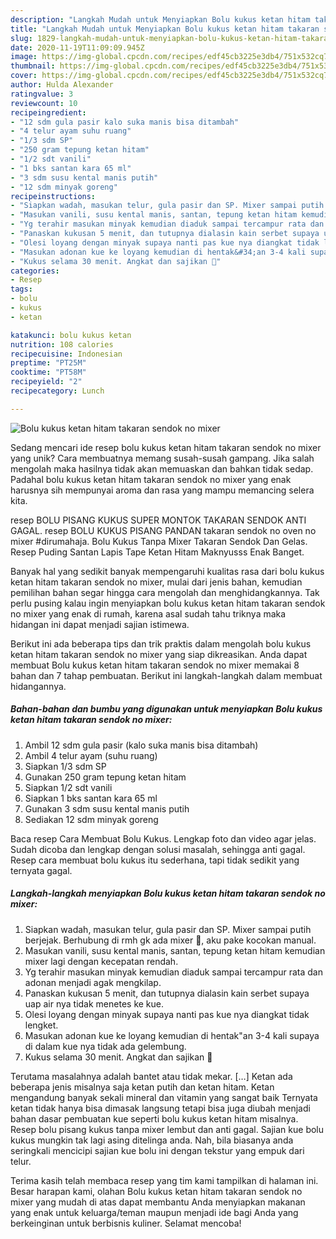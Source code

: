 ```yaml
---
description: "Langkah Mudah untuk Menyiapkan Bolu kukus ketan hitam takaran sendok no mixer, Lezat Sekali"
title: "Langkah Mudah untuk Menyiapkan Bolu kukus ketan hitam takaran sendok no mixer, Lezat Sekali"
slug: 1829-langkah-mudah-untuk-menyiapkan-bolu-kukus-ketan-hitam-takaran-sendok-no-mixer-lezat-sekali
date: 2020-11-19T11:09:09.945Z
image: https://img-global.cpcdn.com/recipes/edf45cb3225e3db4/751x532cq70/bolu-kukus-ketan-hitam-takaran-sendok-no-mixer-foto-resep-utama.jpg
thumbnail: https://img-global.cpcdn.com/recipes/edf45cb3225e3db4/751x532cq70/bolu-kukus-ketan-hitam-takaran-sendok-no-mixer-foto-resep-utama.jpg
cover: https://img-global.cpcdn.com/recipes/edf45cb3225e3db4/751x532cq70/bolu-kukus-ketan-hitam-takaran-sendok-no-mixer-foto-resep-utama.jpg
author: Hulda Alexander
ratingvalue: 3
reviewcount: 10
recipeingredient:
- "12 sdm gula pasir kalo suka manis bisa ditambah"
- "4 telur ayam suhu ruang"
- "1/3 sdm SP"
- "250 gram tepung ketan hitam"
- "1/2 sdt vanili"
- "1 bks santan kara 65 ml"
- "3 sdm susu kental manis putih"
- "12 sdm minyak goreng"
recipeinstructions:
- "Siapkan wadah, masukan telur, gula pasir dan SP. Mixer sampai putih berjejak. Berhubung di rmh gk ada mixer 🤭, aku pake kocokan manual."
- "Masukan vanili, susu kental manis, santan, tepung ketan hitam kemudian mixer lagi dengan kecepatan rendah."
- "Yg terahir masukan minyak kemudian diaduk sampai tercampur rata dan adonan menjadi agak mengkilap."
- "Panaskan kukusan 5 menit, dan tutupnya dialasin kain serbet supaya uap air nya tidak menetes ke kue."
- "Olesi loyang dengan minyak supaya nanti pas kue nya diangkat tidak lengket."
- "Masukan adonan kue ke loyang kemudian di hentak&#34;an 3-4 kali supaya di dalam kue nya tidak ada gelembung."
- "Kukus selama 30 menit. Angkat dan sajikan 🤗"
categories:
- Resep
tags:
- bolu
- kukus
- ketan

katakunci: bolu kukus ketan 
nutrition: 108 calories
recipecuisine: Indonesian
preptime: "PT25M"
cooktime: "PT58M"
recipeyield: "2"
recipecategory: Lunch

---
```



![Bolu kukus ketan hitam takaran sendok no mixer](https://img-global.cpcdn.com/recipes/edf45cb3225e3db4/751x532cq70/bolu-kukus-ketan-hitam-takaran-sendok-no-mixer-foto-resep-utama.jpg)

Sedang mencari ide resep bolu kukus ketan hitam takaran sendok no mixer yang unik? Cara membuatnya memang susah-susah gampang. Jika salah mengolah maka hasilnya tidak akan memuaskan dan bahkan tidak sedap. Padahal bolu kukus ketan hitam takaran sendok no mixer yang enak harusnya sih mempunyai aroma dan rasa yang mampu memancing selera kita.

resep BOLU PISANG KUKUS SUPER MONTOK TAKARAN SENDOK ANTI GAGAL. resep BOLU KUKUS PISANG PANDAN takaran sendok no oven no mixer #dirumahaja. Bolu Kukus Tanpa Mixer Takaran Sendok Dan Gelas. Resep Puding Santan Lapis Tape Ketan Hitam Maknyusss Enak Banget.

Banyak hal yang sedikit banyak mempengaruhi kualitas rasa dari bolu kukus ketan hitam takaran sendok no mixer, mulai dari jenis bahan, kemudian pemilihan bahan segar hingga cara mengolah dan menghidangkannya. Tak perlu pusing kalau ingin menyiapkan bolu kukus ketan hitam takaran sendok no mixer yang enak di rumah, karena asal sudah tahu triknya maka hidangan ini dapat menjadi sajian istimewa.


Berikut ini ada beberapa tips dan trik praktis dalam mengolah bolu kukus ketan hitam takaran sendok no mixer yang siap dikreasikan. Anda dapat membuat Bolu kukus ketan hitam takaran sendok no mixer memakai 8 bahan dan 7 tahap pembuatan. Berikut ini langkah-langkah dalam membuat hidangannya.

<!--inarticleads1-->

##### Bahan-bahan dan bumbu yang digunakan untuk menyiapkan Bolu kukus ketan hitam takaran sendok no mixer:

1. Ambil 12 sdm gula pasir (kalo suka manis bisa ditambah)
1. Ambil 4 telur ayam (suhu ruang)
1. Siapkan 1/3 sdm SP
1. Gunakan 250 gram tepung ketan hitam
1. Siapkan 1/2 sdt vanili
1. Siapkan 1 bks santan kara 65 ml
1. Gunakan 3 sdm susu kental manis putih
1. Sediakan 12 sdm minyak goreng


Baca resep Cara Membuat Bolu Kukus. Lengkap foto dan video agar jelas. Sudah dicoba dan lengkap dengan solusi masalah, sehingga anti gagal. Resep cara membuat bolu kukus itu sederhana, tapi tidak sedikit yang ternyata gagal. 

<!--inarticleads2-->

##### Langkah-langkah menyiapkan Bolu kukus ketan hitam takaran sendok no mixer:

1. Siapkan wadah, masukan telur, gula pasir dan SP. Mixer sampai putih berjejak. Berhubung di rmh gk ada mixer 🤭, aku pake kocokan manual.
1. Masukan vanili, susu kental manis, santan, tepung ketan hitam kemudian mixer lagi dengan kecepatan rendah.
1. Yg terahir masukan minyak kemudian diaduk sampai tercampur rata dan adonan menjadi agak mengkilap.
1. Panaskan kukusan 5 menit, dan tutupnya dialasin kain serbet supaya uap air nya tidak menetes ke kue.
1. Olesi loyang dengan minyak supaya nanti pas kue nya diangkat tidak lengket.
1. Masukan adonan kue ke loyang kemudian di hentak&#34;an 3-4 kali supaya di dalam kue nya tidak ada gelembung.
1. Kukus selama 30 menit. Angkat dan sajikan 🤗


Terutama masalahnya adalah bantet atau tidak mekar. […] Ketan ada beberapa jenis misalnya saja ketan putih dan ketan hitam. Ketan mengandung banyak sekali mineral dan vitamin yang sangat baik Ternyata ketan tidak hanya bisa dimasak langsung tetapi bisa juga diubah menjadi bahan dasar pembuatan kue seperti bolu kukus ketan hitam misalnya. Resep bolu pisang kukus tanpa mixer lembut dan anti gagal. Sajian kue bolu kukus mungkin tak lagi asing ditelinga anda. Nah, bila biasanya anda seringkali mencicipi sajian kue bolu ini dengan tekstur yang empuk dari telur. 

Terima kasih telah membaca resep yang tim kami tampilkan di halaman ini. Besar harapan kami, olahan Bolu kukus ketan hitam takaran sendok no mixer yang mudah di atas dapat membantu Anda menyiapkan makanan yang enak untuk keluarga/teman maupun menjadi ide bagi Anda yang berkeinginan untuk berbisnis kuliner. Selamat mencoba!
